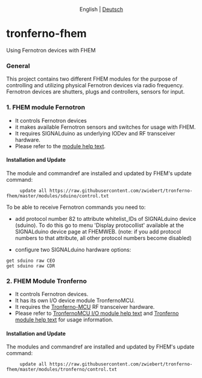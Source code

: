 <p align="center">
  <span>English</span> |
  <a href="README-de.md">Deutsch</a>
</p>

# tronferno-fhem

Using Fernotron devices with FHEM

### General


This project contains two different FHEM modules for the purpose of controlling and utilizing physical Fernotron devices via radio frequency. Fernotron devices are shutters, plugs and  controllers, sensors for input. 


### 1. FHEM module Fernotron

 * It controls Fernotron devices
 * it makes available Fernotron sensors and switches for usage with FHEM.
 * It requires SIGNALduino as underlying IODev and RF transceiver hardware.
 * Please refer to the [module help text](doc/sduino_fernotron.pod).

#### Installation and Update

 The module and commandref are installed and updated by FHEM's update command:


```
     update all https://raw.githubusercontent.com/zwiebert/tronferno-fhem/master/modules/sduino/control.txt
```

To be able to receive Fernotron commands you need to:

 * add protocol number 82 to attribute whitelist_IDs of SIGNALduino device (sduino). To do this go to menu 'Display protocollist' available at the SIGNALduino device page at FHEMWEB. (note: if you add protocol numbers to that attribute, all other protocol numbers become disabled)

 * configure two SIGNALduino hardware options:
```
get sduino raw CEO
get sduino raw CDR
```






### 2. FHEM  Module Tronferno

 * It controls Fernotron devices.
 * It has its own I/O device module TronfernoMCU.
 * It requires the [Tronferno-MCU](https://github.com/zwiebert/tronferno-mcu) RF transceiver hardware.
 * Please refer to  [TronfernoMCU I/O  module help text](doc/tronferno_mcu.pod) and [Tronferno module help text](doc/tronferno.pod) for usage information.

#### Installation and Update

 The modules and commandref are installed and updated by FHEM's update command:

```
     update all https://raw.githubusercontent.com/zwiebert/tronferno-fhem/master/modules/tronferno/control.txt
```


